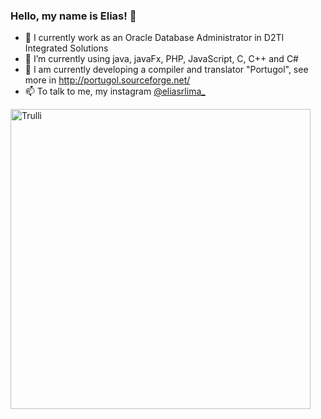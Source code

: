 ### Hello, my name is Elias! 👋


- 🔭 I currently work as an Oracle Database Administrator in D2TI Integrated Solutions
- 🌱 I’m currently using java, javaFx, PHP, JavaScript, C, C++ and C#
- 👯 I am currently developing a compiler and translator "Portugol", see more in http://portugol.sourceforge.net/
- 📫 To talk to me, my instagram <a href="https://www.instagram.com/eliasrlima_/">@eliasrlima_</a>

<img src="https://i.giphy.com/media/f3CtEsJ72j86DIumaJ/giphy.webp" alt="Trulli" width="480" height="480">
